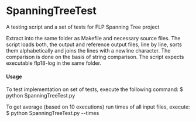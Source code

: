# SpanningTreeTest
A testing script and a set of tests for FLP Spanning Tree project

Extract into the same folder as Makefile and necessary source files. The script loads both, the output and
reference output files, line by line, sorts them alphabetically and joins the lines with a newline character. 
The comparison is done on the basis of string comparison.
The script expects executable flp18-log in the same folder.

#### Usage
To test implementation on set of tests, execute the following command:
    $ python SpanningTreeTest.py

To get average (based on 10 executions) run times of all input files, execute:  
    $ python SpanningTreeTest.py --times

